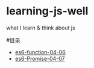 # learning-js-well

what I learn &amp; think about js

#目录

- [es6-function-04-06](2016-04/es6-function-06.md)
- [es6-Promise-04-07](2016-04/es6-Promise-07.md)
